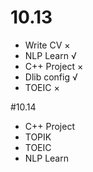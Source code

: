 # 10.13
- Write CV ×
- NLP Learn √
- C++ Project ×
- Dlib config √
- TOEIC ×

#10.14
- C++ Project
- TOPIK
- TOEIC
- NLP Learn
